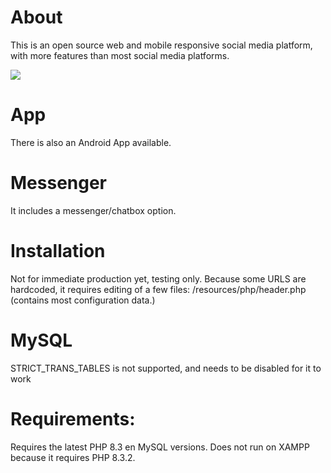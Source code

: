 # About

This is an open source web and mobile responsive social media platform, with more features than most social media platforms. 

<img src="https://i.ibb.co/Rv4zyJ8/Untitled-2.png" />

# App
There is also an Android App available.

# Messenger
It includes a messenger/chatbox option.

# Installation

Not for immediate production yet, testing only. Because some URLS are hardcoded, it requires editing of a few files:
/resources/php/header.php (contains most configuration data.)

# MySQL

STRICT_TRANS_TABLES is not supported, and needs to be disabled for it to work

# Requirements:

Requires the latest PHP 8.3 en MySQL versions.
Does not run on XAMPP because it requires PHP 8.3.2.
